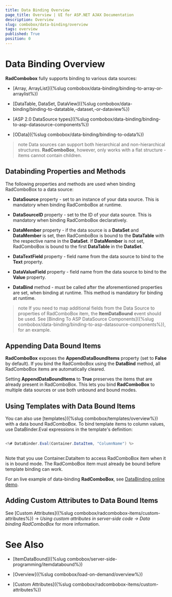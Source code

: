 ```yaml
---
title: Data Binding Overview
page_title: Overview | UI for ASP.NET AJAX Documentation
description: Overview
slug: combobox/data-binding/overview
tags: overview
published: True
position: 0
---
```


# Data Binding Overview



**RadCombobox** fully supports binding to various data sources:

* [Array, ArrayList]({%slug combobox/data-binding/binding-to-array-or-arraylist%})

* [DataTable, DataSet, DataView]({%slug combobox/data-binding/binding-to-datatable,-dataset,-or-dataview%})

* [ASP 2.0 DataSource types]({%slug combobox/data-binding/binding-to-asp-datasource-components%})

* [OData]({%slug combobox/data-binding/binding-to-odata%})

>note Data sources can support both hierarchical and non-hierarchical structures. **RadComboBox**, however, only works with a flat structure - items cannot contain children.
>


## Databinding Properties and Methods

The following properties and methods are used when binding RadComboBox to a data source:

* **DataSource** property - set to an instance of your data source. This is mandatory when binding RadComboBox at runtime.

* **DataSourceID** property - set to the ID of your data source. This is mandatory when binding RadComboBox declaratively.

* **DataMember** property - if the data source is a **DataSet** and **DataMember** is set, then RadComboBox is bound to the **DataTable** with the respective name in the **DataSet**. If **DataMember** is not set, RadComboBox is bound to the first **DataTable** in the **DataSet**.

* **DataTextField** property - field name from the data source to bind to the **Text** property.

* **DataValueField** property - field name from the data source to bind to the **Value** property.

* **DataBind** method - must be called after the aforementioned properties are set, when binding at runtime. This method is mandatory for binding at runtime.

>note If you need to map additional fields from the Data Source to properties of RadComboBox item, the **ItemDataBound** event should be used. See [Binding To ASP DataSource Components]({%slug combobox/data-binding/binding-to-asp-datasource-components%}), for an example.
>


## Appending Data Bound Items

**RadComboBox** exposes the **AppendDataBoundItems** property (set to **False** by default). If you bind the RadComboBox using the **DataBind** method, all RadComboBox items are automatically cleared.

Setting **AppendDataBoundItems** to **True** preserves the items that are already present in RadComboBox. This lets you bind **RadComboBox** to multiple data sources or use both unbound and bound modes.

## Using Templates with Data Bound Items

You can also use [templates]({%slug combobox/templates/overview%}) with a data bound RadComboBox. To bind template items to column values, use DataBinder.Eval expressions in the template's definition:

````C#
	     
<%# DataBinder.Eval(Container.DataItem, "ColumnName") %>
				
````



Note that you use Container.DataItem to access RadComboBox item when it is in bound mode. The RadComboBox item must already be bound before template binding can work.

For an live example of data-binding **RadComboBox**, see [DataBinding online demo](http://demos.telerik.com/aspnet-ajax/combobox/examples/populatingwithdata/entitydatasource/defaultcs.aspx).

## Adding Custom Attributes to Data Bound Items

See [Custom Attributes]({%slug combobox/radcombobox-items/custom-attributes%}) -> *Using custom attributes in server-side code -> Data binding RadComboBox* for more information.

# See Also

 * [ItemDataBound]({%slug combobox/server-side-programming/itemdatabound%})

 * [Overview]({%slug combobox/load-on-demand/overview%})

 * [Custom Attributes]({%slug combobox/radcombobox-items/custom-attributes%})
